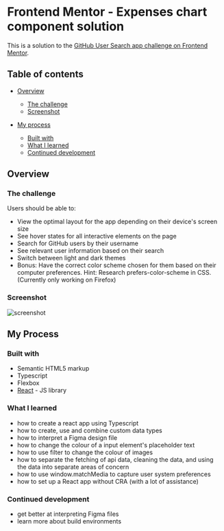 # Frontend Mentor - Expenses chart component solution

This is a solution to the [GitHub User Search app challenge on Frontend Mentor](https://www.frontendmentor.io/challenges/github-user-search-app-Q09YOgaH6).

## Table of contents

-   [Overview](#overview)
    -   [The challenge](#the-challenge)
    -   [Screenshot](#screenshot)
-   [My process](#my-process)

    -   [Built with](#built-with)
    -   [What I learned](#what-i-learned)
    -   [Continued development](#continued-development)

## Overview

### The challenge

Users should be able to:

-   View the optimal layout for the app depending on their device's screen size
-   See hover states for all interactive elements on the page
-   Search for GitHub users by their username
-   See relevant user information based on their search
-   Switch between light and dark themes
-   Bonus: Have the correct color scheme chosen for them based on their computer preferences. Hint: Research prefers-color-scheme in CSS. (Currently only working on Firefox)

### Screenshot

![screenshot](src/assets/githubuserapp.png)

## My Process

### Built with

-   Semantic HTML5 markup
-   Typescript
-   Flexbox
-   [React](https://reactjs.org/) - JS library

### What I learned

-   how to create a react app using Typescript
-   how to create, use and combine custom data types
-   how to interpret a Figma design file
-   how to change the colour of a input element's placeholder text
-   how to use filter to change the colour of images
-   how to separate the fetching of api data, cleaning the data, and using the data into separate areas of concern
-   how to use window.matchMedia to capture user system preferences
-   how to set up a React app without CRA (with a lot of assistance)

### Continued development

-   get better at interpreting Figma files
-   learn more about build environments
